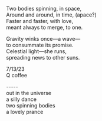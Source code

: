 Two bodies spinning, in space,\
Around and around, in time, (apace?)\
Faster and faster, with love,\
meant always to merge, to one.

Gravity winks once—a wave—\
to consummate its promise.\
Celestial light—she runs,\
spreading news to other suns.


7/13/23\
Q coffee

-----\
out in the universe\
a silly dance\
two spinning bodies\
a lovely prance